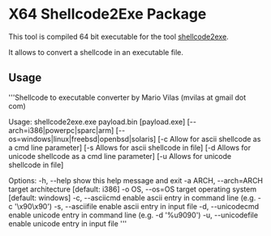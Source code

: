 # X64 Shellcode2Exe Package

This tool is compiled 64 bit executable for the tool [shellcode2exe](https://github.com/MarioVilas/shellcode_tools/blob/master/shellcode2exe.py). 

It allows to convert a shellcode in an executable file.

## Usage

'''Shellcode to executable converter
by Mario Vilas (mvilas at gmail dot com)

Usage:
        shellcode2exe.exe payload.bin [payload.exe]
                [--arch=i386|powerpc|sparc|arm]
                [--os=windows|linux|freebsd|openbsd|solaris]
                [-c Allow for ascii shellcode as a cmd line parameter]
                [-s Allows for ascii shellcode in file]
                [-d Allows for unicode shellcode as a cmd line parameter]
                [-u Allows for unicode shellcode in file]

Options:
  -h, --help            show this help message and exit
  -a ARCH, --arch=ARCH  target architecture [default: i386]
  -o OS, --os=OS        target operating system [default: windows]
  -c, --asciicmd        enable ascii entry in command line (e.g. -c
                        '\x90\x90')
  -s, --asciifile       enable ascii entry in input file
  -d, --unicodecmd      enable unicode entry in command line (e.g. -d
                        '%u9090')
  -u, --unicodefile     enable unicode entry in input file '''
